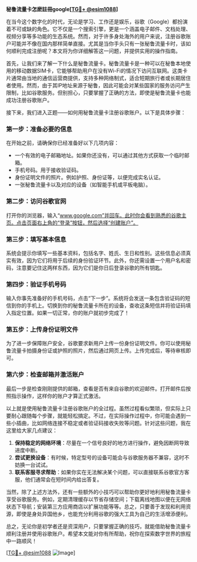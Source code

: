 **秘鲁流量卡怎麽註冊google[[TG💪+ @esim1088](https://t.me/s/esim1088)]**

在当今这个数字化的时代，无论是学习、工作还是娱乐，谷歌（Google）都扮演着不可或缺的角色。它不仅是一个搜索引擎，更是一个涵盖电子邮件、文档处理、视频分享等多功能的生态系统。然而，对于许多身处海外的用户来说，注册谷歌账户可能并不像在国内那样简单直接。尤其是当你手头只有一张秘鲁流量卡时，该如何顺利完成注册呢？本文将为你详细解答这一问题，并提供实用的操作指南。

首先，让我们来了解一下什么是秘鲁流量卡。秘鲁流量卡是一种可以在秘鲁本地使用的移动数据SIM卡，它能够帮助用户在没有Wi-Fi的情况下访问互联网。这类卡片通常由当地的通信运营商提供，支持多种网络制式，适合短期旅行者或长期居住者使用。然而，由于其IP地址来源于秘鲁，因此可能会对某些国家的服务访问产生限制，比如谷歌服务。但别担心，只要掌握了正确的方法，即使是秘鲁流量卡也能成功注册谷歌账户。

接下来，我们进入正题——如何用秘鲁流量卡注册谷歌账户。以下是具体步骤：

### 第一步：准备必要的信息
在开始之前，请确保你已经准备好以下几项内容：
- 一个有效的电子邮箱地址。如果你还没有，可以通过其他方式获取一个临时邮箱。
- 手机号码。用于接收验证码。
- 身份证明文件的照片。例如护照、身份证等，以便完成实名认证。
- 一张秘鲁流量卡以及对应的设备（如智能手机或平板电脑）。

### 第二步：访问谷歌官网
打开你的浏览器，输入“www.google.com”并回车。此时你会看到熟悉的谷歌主页。点击页面右上角的“登录”按钮，然后选择“创建账户”。

### 第三步：填写基本信息
系统会提示你填写一些基本资料，包括名字、姓氏、生日和性别。这些信息必须真实有效，因为它们将用于后续的身份验证环节。此外，你还需设置一个用户名和密码，注意要记住这两样东西，因为它们是你日后登录谷歌的所有钥匙。

### 第四步：验证手机号码
输入你事先准备好的手机号码，点击“下一步”。系统将会发送一条包含验证码的短信到你的手机上。切换到你的秘鲁流量卡所在的设备，查收这条短信并将验证码填入指定位置。如果一切正常，你的账户就初步完成了！

### 第五步：上传身份证明文件
为了进一步保障账户安全，谷歌要求新用户上传一份身份证明文件。你可以使用秘鲁流量卡拍摄身份证或护照的照片，然后通过网页上传。上传完成后，等待审核即可。

### 第六步：检查邮箱并激活账户
最后一步是检查刚刚提供的邮箱，查看是否有来自谷歌的欢迎邮件。打开邮件后按照指示操作，这样你的账户才算正式激活。

以上就是使用秘鲁流量卡注册谷歌账户的全过程。虽然过程看似繁琐，但实际上只要耐心跟随每个步骤，就能轻松搞定。不过，在实际操作过程中，你可能会遇到一些小插曲，比如网络连接不稳定或者验证码接收失败等问题。针对这些问题，我在这里给大家几点建议：

1. **保持稳定的网络环境**：尽量在一个信号良好的地方进行操作，避免因断网导致进度中断。
2. **尝试更换设备**：有时候，特定型号的设备可能会与谷歌服务器不兼容，这时不妨换一台试试。
3. **联系客服寻求帮助**：如果你实在无法解决某个问题，可以直接联系谷歌官方客服，他们通常会在短时间内给出答复。

当然，除了上述方法外，还有一些额外的小技巧可以帮助你更好地利用秘鲁流量卡享受谷歌服务。例如，定期清理缓存以节省存储空间；下载离线地图以便在无网络状态下导航；安装第三方应用商店以扩展功能等等。总之，只要善于发现和利用资源，即使是身处异国他乡，也能充分利用谷歌的强大工具为自己的生活增添便利。

总之，无论你是初学者还是资深用户，只要掌握正确的技巧，就能借助秘鲁流量卡顺利注册并使用谷歌账户。希望本文能对你有所帮助，祝你在探索数字世界的旅程中一路顺风！ 

[[TG💪+ @esim1088](https://t.me/s/esim1088) ![Image](https://i.postimg.cc/4NQfJmqS/Snipaste-2025-05-13-00-14-12.png)]